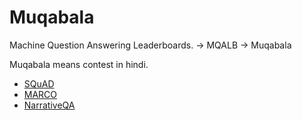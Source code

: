 Muqabala
=====


Machine Question Answering Leaderboards. -> MQALB -> Muqabala

Muqabala means contest in hindi.


- [SQuAD](https://rajpurkar.github.io/SQuAD-explorer/)
- [MARCO](http://www.msmarco.org/leaders.aspx)
- [NarrativeQA](https://github.com/deepmind/narrativeqa)
